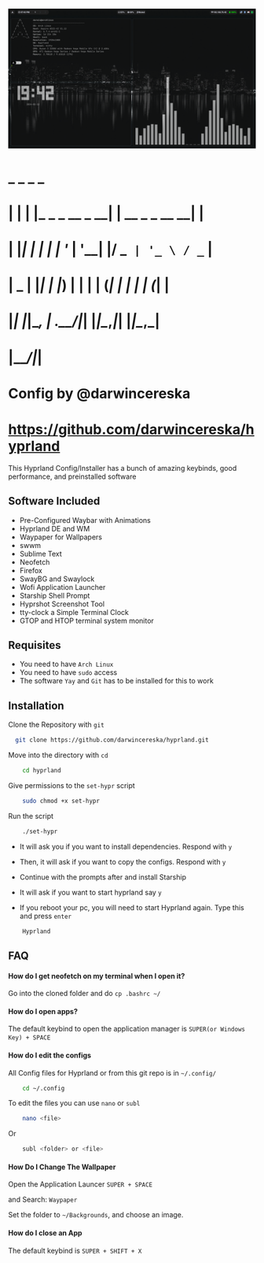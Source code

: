 ![Preview](screenshots/2024-02-12-194216_hyprshot.png)


#  _   _                  _                 _  
# | | | |_   _ _ __  _ __| | __ _ _ __   __| | 
# | |_| | | | | '_ \| '__| |/ _` | '_ \ / _` | 
# |  _  | |_| | |_) | |  | | (_| | | | | (_| | 
# |_| |_|\__, | .__/|_|  |_|\__,_|_| |_|\__,_| 
#        |___/|_|                              
# 
# Config by @darwincereska
# https://github.com/darwincereska/hyprland
This Hyprland Config/Installer has a bunch of amazing keybinds, good performance, and preinstalled software



## Software Included

- Pre-Configured Waybar with Animations
- Hyprland DE and WM
- Waypaper for Wallpapers
- swwm
- Sublime Text
- Neofetch
- Firefox
- SwayBG and Swaylock
- Wofi Application Launcher
- Starship Shell Prompt
- Hyprshot Screenshot Tool
- tty-clock a Simple Terminal Clock
- GTOP and HTOP terminal system monitor 


## Requisites
- You need to have `Arch Linux`
- You need to have `sudo` access
- The software `Yay` and `Git` has to be installed for this to work
## Installation

Clone the Repository with `git`

```bash
  git clone https://github.com/darwincereska/hyprland.git
```
    

Move into the directory with `cd`

``` bash
    cd hyprland
```

Give permissions to the `set-hypr` script

``` bash
    sudo chmod +x set-hypr
```

Run the script

``` bash
    ./set-hypr
```    
- It will ask you if you want to install dependencies. Respond with  `y`

- Then, it will ask if you want to copy the configs. Respond with `y`

- Continue with the prompts after and install Starship

- It will ask if you want to start hyprland say `y`

- If you reboot your pc, you will need to start Hyprland again. Type this and press `enter`

``` bash
    Hyprland
```
## FAQ
#### How do I get neofetch on my terminal when I open it?

Go into the cloned folder and do `cp .bashrc ~/`


#### How do I open apps?

The default keybind to open the application manager is `SUPER(or Windows Key) + SPACE`



#### How do I edit the configs

All Config files for Hyprland or from this git repo is in `~/.config/`

``` bash
    cd ~/.config
```

To edit the files you can use `nano` or    `subl`

``` bash
    nano <file>
```
Or 
``` bash
    subl <folder> or <file>
```
#### How Do I Change The Wallpaper
Open the Application Launcer `SUPER + SPACE`

and Search: `Waypaper`

Set the folder to `~/Backgrounds`, and choose an image.

#### How do I close an App

The default keybind is `SUPER + SHIFT + X`




